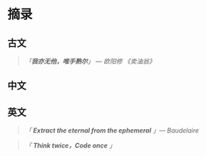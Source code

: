 # 摘录

## 古文

> *「**我亦无他，唯手熟尔**」 — 欧阳修 《卖油翁》*







## 中文









## 英文



>  *「 **Extract the eternal from the ephemeral** 」— Baudelaire*



>  *「 **Think twice，Code once** 」*













